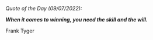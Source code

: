 *Quote of the Day (09/07/2022):*

_**When it comes to winning, you need the skill and the will.**_

Frank Tyger